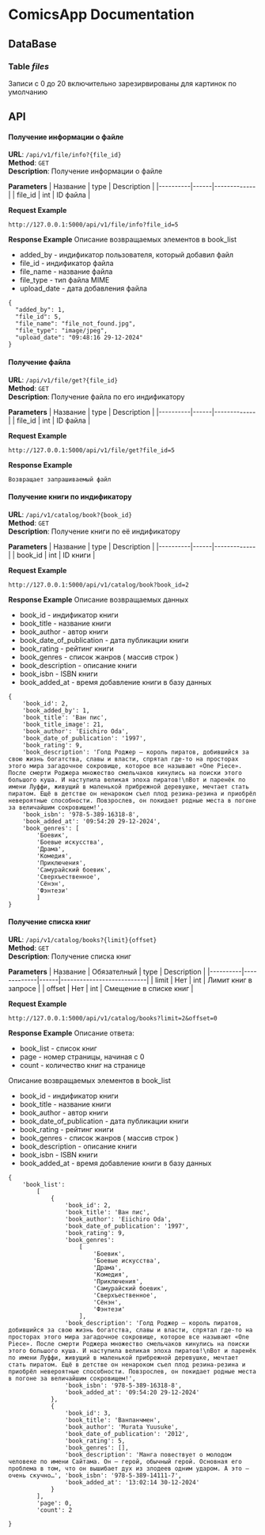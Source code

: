 # ComicsApp Documentation
## DataBase
### Table *files*
Записи с 0 до 20 включительно зарезирвированы для картинок по умолчанию


## API 
#### Получение информации о файле
**URL**: `/api/v1/file/info?{file_id}`  
**Method**: `GET`  
**Description**: Получение информации о файле

**Parameters**
| Название | type | Description |
|----------|------|-------------|
| file_id  | int  | ID файла    |

**Request Example**
```
http://127.0.0.1:5000/api/v1/file/info?file_id=5
```

**Response Example**
Описание возвращаемых элементов в book_list
 - added_by - индификатор пользователя, который добавил файл
 - file_id - индификатор файла
 - file_name - название файла
 - file_type - тип файла MIME
 - upload_date - дата добавления файла

```
{
  "added_by": 1,
  "file_id": 5,
  "file_name": "file_not_found.jpg",
  "file_type": "image/jpeg",
  "upload_date": "09:48:16 29-12-2024"
}
```

#### Получение файла
**URL**: `/api/v1/file/get?{file_id}`  
**Method**: `GET`  
**Description**: Получение файла по его индификатору

**Parameters**
| Название | type | Description |
|----------|------|-------------|
| file_id  | int  | ID файла    |

**Request Example**
```
http://127.0.0.1:5000/api/v1/file/get?file_id=5
```

**Response Example**
```
Возвращает запрашиваемый файл
```

#### Получение книги по индификатору
**URL**: `/api/v1/catalog/book?{book_id}`  
**Method**: `GET`  
**Description**: Получение книги по её индификатору

**Parameters**
| Название | type | Description |
|----------|------|-------------|
| book_id  | int  | ID книги    |

**Request Example**
```
http://127.0.0.1:5000/api/v1/catalog/book?book_id=2
```

**Response Example**
Описание возвращаемых данных
 - book_id - индификатор книги
 - book_title - название книги
 - book_author - автор книги
 - book_date_of_publication - дата публикации книги
 - book_rating - рейтинг книги
 - book_genres - список жанров ( массив строк )
 - book_description - описание книги
 - book_isbn - ISBN книги
 - book_added_at - время добавление книги в базу данных

```
{
    'book_id': 2,
    'book_added_by': 1,
    'book_title': 'Ван пис',
    'book_title_image': 21,
    'book_author': 'Eiichiro Oda',
    'book_date_of_publication': '1997',
    'book_rating': 9,
    'book_description': 'Голд Роджер – король пиратов, добившийся за свою жизнь богатства, славы и власти, спрятал где-то на просторах этого мира загадочное сокровище, которое все называют «One Piece». После смерти Роджера множество смельчаков кинулись на поиски этого большого куша. И наступила великая эпоха пиратов!\nВот и паренёк по имени Луффи, живущий в маленькой прибрежной деревушке, мечтает стать пиратом. Ещё в детстве он ненароком съел плод резина-резина и приобрёл невероятные способности. Повзрослев, он покидает родные места в погоне за величайшим сокровищем!',
    'book_isbn': '978-5-389-16318-8',
    'book_added_at': '09:54:20 29-12-2024',
    'book_genres': [
        'Боевик',
        'Боевые искусства',
        'Драма',
        'Комедия',
        'Приключения',
        'Самурайский боевик',
        'Сверхъественное',
        'Сёнэн',
        'Фэнтези'
        ]
}
```


#### Получение списка книг
**URL**: `/api/v1/catalog/books?{limit}{offset}`  
**Method**: `GET`  
**Description**: Получение списка книг

**Parameters**
| Название | Обязателный | type | Description               |
|----------|-------------|------|---------------------------|
| limit    | Нет         | int  | Лимит книг в запросе      |
| offset   | Нет         | int  | Смещение в списке книг    |

**Request Example**
```
http://127.0.0.1:5000/api/v1/catalog/books?limit=2&offset=0
```

**Response Example**
Описание ответа:
 - book_list - список книг
 - page - номер страницы, начиная с 0
 - count - количество книг на странице

Описание возвращаемых элементов в book_list
 - book_id - индификатор книги
 - book_title - название книги
 - book_author - автор книги
 - book_date_of_publication - дата публикации книги
 - book_rating - рейтинг книги
 - book_genres - список жанров ( массив строк )
 - book_description - описание книги
 - book_isbn - ISBN книги
 - book_added_at - время добавление книги в базу данных


```
{
    'book_list': 
        [
            {
                'book_id': 2,
                'book_title': 'Ван пис',
                'book_author': 'Eiichiro Oda',
                'book_date_of_publication': '1997',
                'book_rating': 9,
                'book_genres': 
                    [
                        'Боевик',
                        'Боевые искусства',
                        'Драма',
                        'Комедия',
                        'Приключения',
                        'Самурайский боевик',
                        'Сверхъественное',
                        'Сёнэн',
                        'Фэнтези'
                    ],
                'book_description': 'Голд Роджер – король пиратов, добившийся за свою жизнь богатства, славы и власти, спрятал где-то на просторах этого мира загадочное сокровище, которое все называют «One Piece». После смерти Роджера множество смельчаков кинулись на поиски этого большого куша. И наступила великая эпоха пиратов!\nВот и паренёк по имени Луффи, живущий в маленькой прибрежной деревушке, мечтает стать пиратом. Ещё в детстве он ненароком съел плод резина-резина и приобрёл невероятные способности. Повзрослев, он покидает родные места в погоне за величайшим сокровищем!',
                'book_isbn': '978-5-389-16318-8',
                'book_added_at': '09:54:20 29-12-2024'
            },
            {
                'book_id': 3,
                'book_title': 'Ванпанчмен',
                'book_author': 'Murata Yuusuke',
                'book_date_of_publication': '2012',
                'book_rating': 5,
                'book_genres': [],
                'book_description': 'Манга повествует о молодом человеке по имени Сайтама. Он — герой, обычный герой. Основная его проблема в том, что он вышибает дух из злодеев одним ударом. А это — очень скучно…', 'book_isbn': '978-5-389-14111-7',
                'book_added_at': '13:02:14 30-12-2024'
            }
        ],
        'page': 0,
        'count': 2
    
}
```

